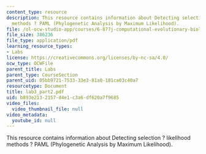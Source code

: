 ```yaml
---
content_type: resource
description: This resource contains information about Detecting selection ? likelihood
  methods ? PAML (Phylogenetic Analysis by Maximum Likelihood).
file: /ol-ocw-studio-app/courses/6-877j-computational-evolutionary-biology-fall-2005/b893e2132157d4e1c3a6df620a7f9685_lab3_part2.pdf
file_size: 386236
file_type: application/pdf
learning_resource_types:
- Labs
license: https://creativecommons.org/licenses/by-nc-sa/4.0/
ocw_type: OCWFile
parent_title: Labs
parent_type: CourseSection
parent_uid: 05bb9721-7533-33e3-81a0-181ca03c40a7
resourcetype: Document
title: lab3_part2.pdf
uid: b893e213-2157-d4e1-c3a6-df620a7f9685
video_files:
  video_thumbnail_file: null
video_metadata:
  youtube_id: null
---
```

This resource contains information about Detecting selection ? likelihood methods ? PAML (Phylogenetic Analysis by Maximum Likelihood).